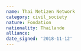 ```yaml
---
name: Thai Netizen Network 
category: civil_society
nature: Fondation 
nationality: Thailande
alliance: 
date_signed: '2018-11-12'
---
```

    